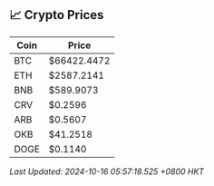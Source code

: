 ## 📈 Crypto Prices

| Coin | Price |
| ---- | ----- |
| BTC | $66422.4472 |
| ETH | $2587.2141 |
| BNB | $589.9073 |
| CRV | $0.2596 |
| ARB | $0.5607 |
| OKB | $41.2518 |
| DOGE | $0.1140 |

_Last Updated: 2024-10-16 05:57:18.525 +0800 HKT_
